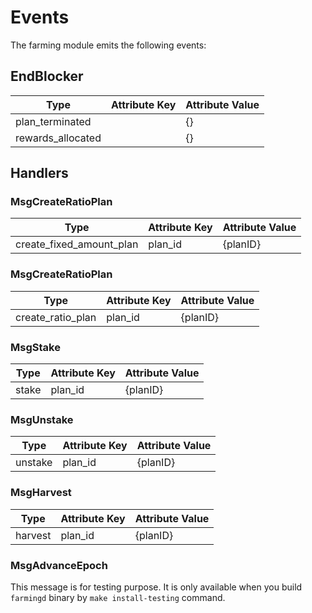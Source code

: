 <!-- order: 7 -->

# Events

The farming module emits the following events:

## EndBlocker

| Type                  | Attribute Key         | Attribute Value           |
| --------------------- | --------------------- | ------------------------- |
|   plan_terminated  |                 | {}    |
|   rewards_allocated  |                 | {}    |

## Handlers

### MsgCreateRatioPlan

| Type                      | Attribute Key    | Attribute Value |
| ------------------------- | ---------------- | --------------- |
| create_fixed_amount_plan  | plan_id          | {planID}        |

### MsgCreateRatioPlan

| Type                      | Attribute Key    | Attribute Value |
| ------------------------- | ---------------- | --------------- |
| create_ratio_plan  | plan_id          | {planID}        |

### MsgStake

| Type                      | Attribute Key    | Attribute Value |
| ------------------------- | ---------------- | --------------- |
| stake  | plan_id          | {planID}        |

### MsgUnstake

| Type                      | Attribute Key    | Attribute Value |
| ------------------------- | ---------------- | --------------- |
| unstake  | plan_id          | {planID}        |

### MsgHarvest

| Type                      | Attribute Key    | Attribute Value |
| ------------------------- | ---------------- | --------------- |
| harvest  | plan_id          | {planID}        |
### MsgAdvanceEpoch

This message is for testing purpose. It is only available when you build `farmingd` binary by `make install-testing` command.
